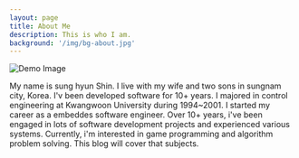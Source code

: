 ```yaml
---
layout: page
title: About Me
description: This is who I am.
background: '/img/bg-about.jpg'
---
```


<img class="img-fluid" src="https://assets.leetcode.com/users/shins94/avatar_1548145966.png" alt="Demo Image">

My name is sung hyun Shin. I live with my wife and two sons in sungnam city, Korea. I'v been developed software for 10+ years. I  majored in control engineering at Kwangwoon University during 1994~2001. I started my career as a embeddes software engineer. Over 10+ years, i've been engaged in lots of software development projects and experienced various systems.  Currently, i'm interested in game programming and algorithm problem solving. This blog will cover that subjects.    
